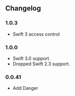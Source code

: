 ## Changelog

### 1.0.3
- Swift 3 access control

### 1.0.0
- Swift 3.0 support.
- Dropped Swift 2.3 support.

### 0.0.41

* Add Danger
